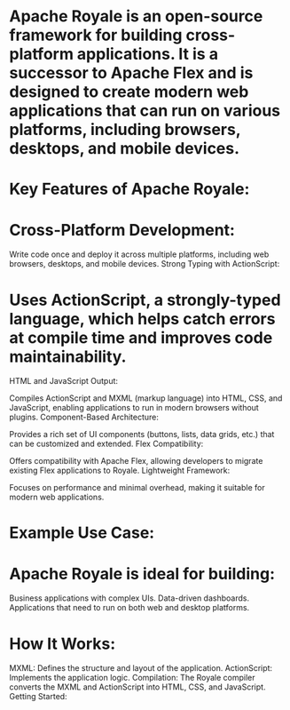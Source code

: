 # Apache Royale is an open-source framework for building cross-platform applications. It is a successor to Apache Flex and is designed to create modern web applications that can run on various platforms, including browsers, desktops, and mobile devices.

# Key Features of Apache Royale:
  # Cross-Platform Development:

  Write code once and deploy it across multiple platforms, including web browsers, desktops, and mobile devices.
  Strong Typing with ActionScript:

  # Uses ActionScript, a strongly-typed language, which helps catch errors at compile time and improves code  maintainability.
  HTML and JavaScript Output:

Compiles ActionScript and MXML (markup language) into HTML, CSS, and JavaScript, enabling applications to run in modern browsers without plugins.
Component-Based Architecture:

Provides a rich set of UI components (buttons, lists, data grids, etc.) that can be customized and extended.
Flex Compatibility:

Offers compatibility with Apache Flex, allowing developers to migrate existing Flex applications to Royale.
Lightweight Framework:

Focuses on performance and minimal overhead, making it suitable for modern web applications.

# Example Use Case:
  # Apache Royale is ideal for building:

  Business applications with complex UIs.
  Data-driven dashboards.
  Applications that need to run on both web and desktop platforms.

# How It Works:
MXML: Defines the structure and layout of the application.
ActionScript: Implements the application logic.
Compilation: The Royale compiler converts the MXML and ActionScript into HTML, CSS, and JavaScript.
Getting Started:
